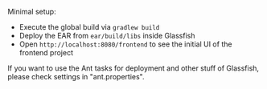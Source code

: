 Minimal setup:

- Execute the global build via `gradlew build`
- Deploy the EAR from `ear/build/libs` inside Glassfish
- Open `http://localhost:8080/frontend` to see the initial UI of the frontend project

If you want to use the Ant tasks for deployment and other stuff of Glassfish, please check settings in "ant.properties".
